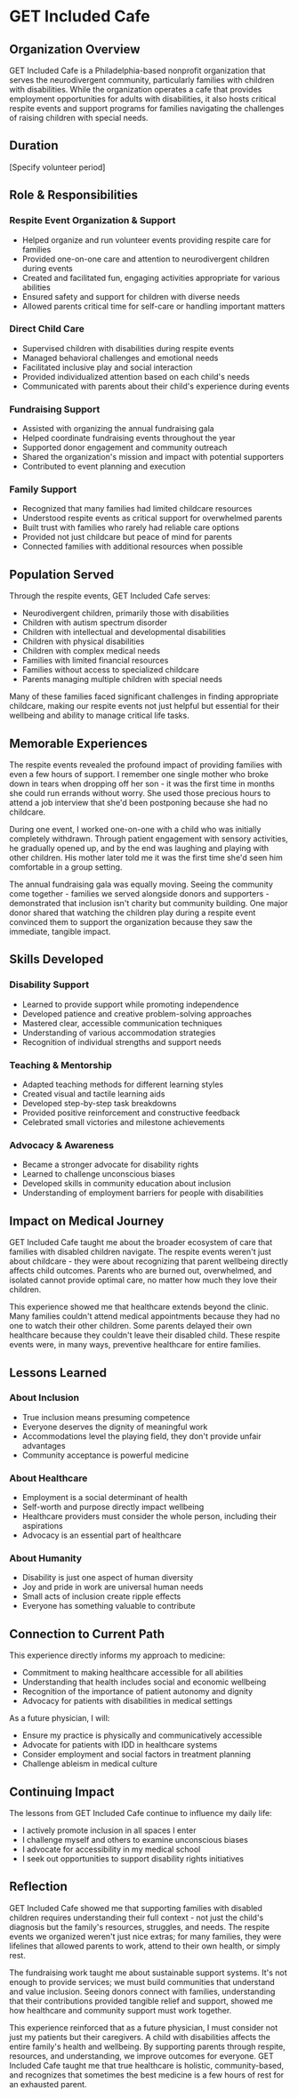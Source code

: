 # GET Included Cafe

## Organization Overview

GET Included Cafe is a Philadelphia-based nonprofit organization that serves the neurodivergent community, particularly families with children with disabilities. While the organization operates a cafe that provides employment opportunities for adults with disabilities, it also hosts critical respite events and support programs for families navigating the challenges of raising children with special needs.

## Duration

[Specify volunteer period]

## Role & Responsibilities

### Respite Event Organization & Support
- Helped organize and run volunteer events providing respite care for families
- Provided one-on-one care and attention to neurodivergent children during events
- Created and facilitated fun, engaging activities appropriate for various abilities
- Ensured safety and support for children with diverse needs
- Allowed parents critical time for self-care or handling important matters

### Direct Child Care
- Supervised children with disabilities during respite events
- Managed behavioral challenges and emotional needs
- Facilitated inclusive play and social interaction
- Provided individualized attention based on each child's needs
- Communicated with parents about their child's experience during events

### Fundraising Support
- Assisted with organizing the annual fundraising gala
- Helped coordinate fundraising events throughout the year
- Supported donor engagement and community outreach
- Shared the organization's mission and impact with potential supporters
- Contributed to event planning and execution

### Family Support
- Recognized that many families had limited childcare resources
- Understood respite events as critical support for overwhelmed parents
- Built trust with families who rarely had reliable care options
- Provided not just childcare but peace of mind for parents
- Connected families with additional resources when possible

## Population Served

Through the respite events, GET Included Cafe serves:
- Neurodivergent children, primarily those with disabilities
- Children with autism spectrum disorder
- Children with intellectual and developmental disabilities
- Children with physical disabilities
- Children with complex medical needs
- Families with limited financial resources
- Families without access to specialized childcare
- Parents managing multiple children with special needs

Many of these families faced significant challenges in finding appropriate childcare, making our respite events not just helpful but essential for their wellbeing and ability to manage critical life tasks.

## Memorable Experiences

The respite events revealed the profound impact of providing families with even a few hours of support. I remember one single mother who broke down in tears when dropping off her son - it was the first time in months she could run errands without worry. She used those precious hours to attend a job interview that she'd been postponing because she had no childcare.

During one event, I worked one-on-one with a child who was initially completely withdrawn. Through patient engagement with sensory activities, he gradually opened up, and by the end was laughing and playing with other children. His mother later told me it was the first time she'd seen him comfortable in a group setting.

The annual fundraising gala was equally moving. Seeing the community come together - families we served alongside donors and supporters - demonstrated that inclusion isn't charity but community building. One major donor shared that watching the children play during a respite event convinced them to support the organization because they saw the immediate, tangible impact.

## Skills Developed

### Disability Support
- Learned to provide support while promoting independence
- Developed patience and creative problem-solving approaches
- Mastered clear, accessible communication techniques
- Understanding of various accommodation strategies
- Recognition of individual strengths and support needs

### Teaching & Mentorship
- Adapted teaching methods for different learning styles
- Created visual and tactile learning aids
- Developed step-by-step task breakdowns
- Provided positive reinforcement and constructive feedback
- Celebrated small victories and milestone achievements

### Advocacy & Awareness
- Became a stronger advocate for disability rights
- Learned to challenge unconscious biases
- Developed skills in community education about inclusion
- Understanding of employment barriers for people with disabilities

## Impact on Medical Journey

GET Included Cafe taught me about the broader ecosystem of care that families with disabled children navigate. The respite events weren't just about childcare - they were about recognizing that parent wellbeing directly affects child outcomes. Parents who are burned out, overwhelmed, and isolated cannot provide optimal care, no matter how much they love their children.

This experience showed me that healthcare extends beyond the clinic. Many families couldn't attend medical appointments because they had no one to watch their other children. Some parents delayed their own healthcare because they couldn't leave their disabled child. These respite events were, in many ways, preventive healthcare for entire families.

## Lessons Learned

### About Inclusion
- True inclusion means presuming competence
- Everyone deserves the dignity of meaningful work
- Accommodations level the playing field, they don't provide unfair advantages
- Community acceptance is powerful medicine

### About Healthcare
- Employment is a social determinant of health
- Self-worth and purpose directly impact wellbeing
- Healthcare providers must consider the whole person, including their aspirations
- Advocacy is an essential part of healthcare

### About Humanity
- Disability is just one aspect of human diversity
- Joy and pride in work are universal human needs
- Small acts of inclusion create ripple effects
- Everyone has something valuable to contribute

## Connection to Current Path

This experience directly informs my approach to medicine:
- Commitment to making healthcare accessible for all abilities
- Understanding that health includes social and economic wellbeing
- Recognition of the importance of patient autonomy and dignity
- Advocacy for patients with disabilities in medical settings

As a future physician, I will:
- Ensure my practice is physically and communicatively accessible
- Advocate for patients with IDD in healthcare systems
- Consider employment and social factors in treatment planning
- Challenge ableism in medical culture

## Continuing Impact

The lessons from GET Included Cafe continue to influence my daily life:
- I actively promote inclusion in all spaces I enter
- I challenge myself and others to examine unconscious biases
- I advocate for accessibility in my medical school
- I seek out opportunities to support disability rights initiatives

## Reflection

GET Included Cafe showed me that supporting families with disabled children requires understanding their full context - not just the child's diagnosis but the family's resources, struggles, and needs. The respite events we organized weren't just nice extras; for many families, they were lifelines that allowed parents to work, attend to their own health, or simply rest.

The fundraising work taught me about sustainable support systems. It's not enough to provide services; we must build communities that understand and value inclusion. Seeing donors connect with families, understanding that their contributions provided tangible relief and support, showed me how healthcare and community support must work together.

This experience reinforced that as a future physician, I must consider not just my patients but their caregivers. A child with disabilities affects the entire family's health and wellbeing. By supporting parents through respite, resources, and understanding, we improve outcomes for everyone. GET Included Cafe taught me that true healthcare is holistic, community-based, and recognizes that sometimes the best medicine is a few hours of rest for an exhausted parent.